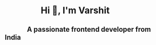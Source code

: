 #   &nbsp; &nbsp; &nbsp; &nbsp; &nbsp; &nbsp;&nbsp;&nbsp;&nbsp;&nbsp;&nbsp;  Hi 👋, I'm Varshit 
                                    
##   &nbsp; &nbsp;&nbsp;&nbsp;&nbsp; &nbsp;&nbsp;&nbsp;&nbsp;&nbsp;&nbsp;                                A passionate frontend developer from India     


                                                           

<!--
**Divar71/Divar71** is a ✨ _special_ ✨ repository because its `README.md` (this file) appears on your GitHub profile.

Here are some ideas to get you started:

- 🔭 I’m currently working on ...
- 🌱 I’m currently learning ...
- 👯 I’m looking to collaborate on ...
- 🤔 I’m looking for help with ...
- 💬 Ask me about ...
- 📫 How to reach me: ...
- 😄 Pronouns: ...
- ⚡ Fun fact: ...
-->
